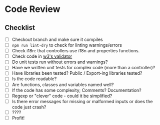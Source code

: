  # Code Review

 ## Checklist
- [ ] Checkout branch and make sure it compiles
- [ ] `npm run lint-dry` to check for linting warnings/errors
- [ ] Check i18n: that controllers use i18n and properties functions.
- [ ] Check code in [w3's validator](https://validator.w3.org)
- [ ] Do unit tests run without errors and warnings? 
- [ ] Have we written unit tests for complex code (more than a controller)?
- [ ] Have libraries been tested? Public / Export-ing libraries tested?
- [ ] Is the code readable? 
- [ ] Are functions, classes and variables named well?
- [ ] If the code has some complexity; Comments? Documentation?
- [ ] Regexp or "clever" code - could it be simplified?
- [ ] Is there error messages for missing or malformed inputs or does the code just crash?
- [ ] ????
- [ ] Profit!
